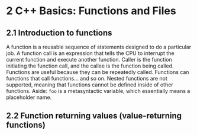 # 2 C++ Basics: Functions and Files

## 2.1 Introduction to functions
A function is a reusable sequence of statements designed to do a particular job.
A function call is an expression that tells the CPU to interrupt the current function and execute another function. Caller is the function initiating the function call, and the callee is the function being called.
Functions are useful because they can be repeatedly called.
Functions can functions that call functions... and so on.
Nested functions are not supported, meaning that functions cannot be defined inside of other functions.
Aside: `foo` is a metasyntactic variable, which essentially means a placeholder name.

## 2.2 Function returning values (value-returning functions)
